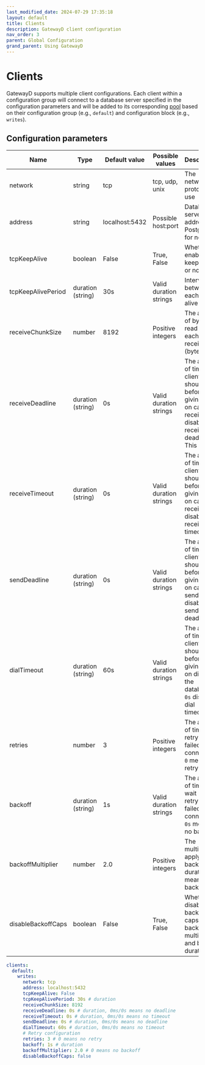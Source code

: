 ```yaml
---
last_modified_date: 2024-07-29 17:35:18
layout: default
title: Clients
description: GatewayD client configuration
nav_order: 3
parent: Global Configuration
grand_parent: Using GatewayD
---
```


# Clients

GatewayD supports multiple client configurations. Each client within a configuration group will connect to a database server specified in the configuration parameters and will be added to its corresponding [pool](pools) based on their configuration group (e.g., `default`) and configuration block (e.g., `writes`).

## Configuration parameters

| Name               | Type              | Default value  | Possible values        | Description                                                                                                           |
| ------------------ | ----------------- | -------------- | ---------------------- | --------------------------------------------------------------------------------------------------------------------- |
| network            | string            | tcp            | tcp, udp, unix         | The network protocol to use                                                                                           |
| address            | string            | localhost:5432 | Possible host:port     | Database server address. PostgreSQL for now.                                                                          |
| tcpKeepAlive       | boolean           | False          | True, False            | Whether to enable TCP keep-alive or not                                                                               |
| tcpKeepAlivePeriod | duration (string) | 30s            | Valid duration strings | Interval between each keep-alive packet                                                                               |
| receiveChunkSize   | number            | 8192           | Positive integers      | The amount of bytes to read per each call to receive (bytes)                                                          |
| receiveDeadline    | duration (string) | 0s             | Valid duration strings | The amount of time the client should wait before giving up on call to receive. `0s` disables receive deadline. This k |
| receiveTimeout     | duration (string) | 0s             | Valid duration strings | The amount of time the client should wait before giving up on call to receive. `0s` disables receive timeout.         |
| sendDeadline       | duration (string) | 0s             | Valid duration strings | The amount of time the client should wait before giving up on call to send. `0s` disables send deadline.              |
| dialTimeout        | duration (string) | 60s            | Valid duration strings | The amount of time the client should wait before giving up on dialing the database. `0s` disables dial timeout.       |
| retries            | number            | 3              | Positive integers      | The amount of times to retry a failed connection. `0` means no retry.                                                 |
| backoff            | duration (string) | 1s             | Valid duration strings | The amount of time to wait before retrying a failed connection. `0s` means no backoff.                                |
| backoffMultiplier  | number            | 2.0            | Positive integers      | The multiplier to apply to the backoff duration. `0` means no backoff.                                                |
| disableBackoffCaps | boolean           | False          | True, False            | Whether to disable the backoff caps for backoff multiplier and backoff duration.                                      |

```yaml
clients:
  default:
    writes:
      network: tcp
      address: localhost:5432
      tcpKeepAlive: False
      tcpKeepAlivePeriod: 30s # duration
      receiveChunkSize: 8192
      receiveDeadline: 0s # duration, 0ms/0s means no deadline
      receiveTimeout: 0s # duration, 0ms/0s means no timeout
      sendDeadline: 0s # duration, 0ms/0s means no deadline
      dialTimeout: 60s # duration, 0ms/0s means no timeout
      # Retry configuration
      retries: 3 # 0 means no retry
      backoff: 1s # duration
      backoffMultiplier: 2.0 # 0 means no backoff
      disableBackoffCaps: false
```
